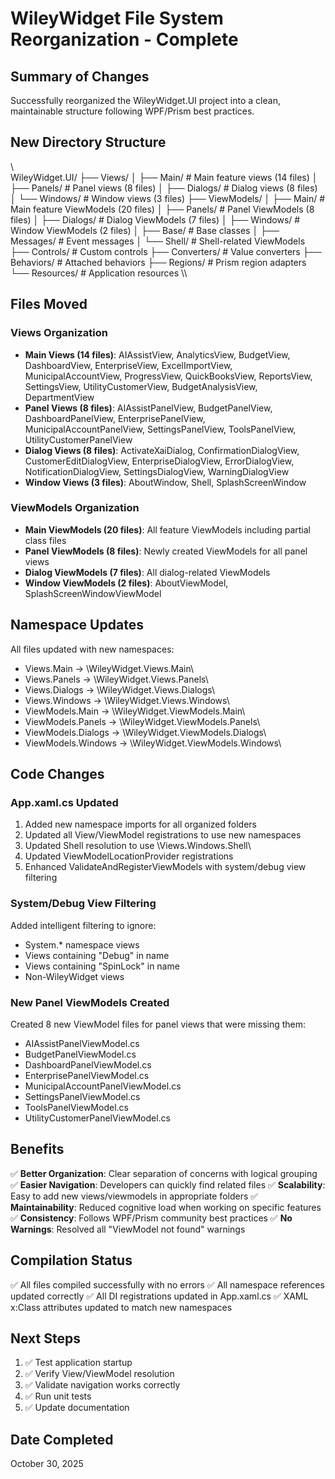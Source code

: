 # WileyWidget File System Reorganization - Complete

## Summary of Changes

Successfully reorganized the WileyWidget.UI project into a clean, maintainable structure following WPF/Prism best practices.

## New Directory Structure

\\\
WileyWidget.UI/
├── Views/
│   ├── Main/              # Main feature views (14 files)
│   ├── Panels/            # Panel views (8 files)
│   ├── Dialogs/           # Dialog views (8 files)
│   └── Windows/           # Window views (3 files)
├── ViewModels/
│   ├── Main/              # Main feature ViewModels (20 files)
│   ├── Panels/            # Panel ViewModels (8 files)
│   ├── Dialogs/           # Dialog ViewModels (7 files)
│   ├── Windows/           # Window ViewModels (2 files)
│   ├── Base/              # Base classes
│   ├── Messages/          # Event messages
│   └── Shell/             # Shell-related ViewModels
├── Controls/              # Custom controls
├── Converters/            # Value converters
├── Behaviors/             # Attached behaviors
├── Regions/               # Prism region adapters
└── Resources/             # Application resources
\\\

## Files Moved

### Views Organization
- **Main Views (14 files)**: AIAssistView, AnalyticsView, BudgetView, DashboardView, EnterpriseView, ExcelImportView, MunicipalAccountView, ProgressView, QuickBooksView, ReportsView, SettingsView, UtilityCustomerView, BudgetAnalysisView, DepartmentView
- **Panel Views (8 files)**: AIAssistPanelView, BudgetPanelView, DashboardPanelView, EnterprisePanelView, MunicipalAccountPanelView, SettingsPanelView, ToolsPanelView, UtilityCustomerPanelView
- **Dialog Views (8 files)**: ActivateXaiDialog, ConfirmationDialogView, CustomerEditDialogView, EnterpriseDialogView, ErrorDialogView, NotificationDialogView, SettingsDialogView, WarningDialogView
- **Window Views (3 files)**: AboutWindow, Shell, SplashScreenWindow

### ViewModels Organization
- **Main ViewModels (20 files)**: All feature ViewModels including partial class files
- **Panel ViewModels (8 files)**: Newly created ViewModels for all panel views
- **Dialog ViewModels (7 files)**: All dialog-related ViewModels
- **Window ViewModels (2 files)**: AboutViewModel, SplashScreenWindowViewModel

## Namespace Updates

All files updated with new namespaces:
- Views.Main → \WileyWidget.Views.Main\
- Views.Panels → \WileyWidget.Views.Panels\
- Views.Dialogs → \WileyWidget.Views.Dialogs\
- Views.Windows → \WileyWidget.Views.Windows\
- ViewModels.Main → \WileyWidget.ViewModels.Main\
- ViewModels.Panels → \WileyWidget.ViewModels.Panels\
- ViewModels.Dialogs → \WileyWidget.ViewModels.Dialogs\
- ViewModels.Windows → \WileyWidget.ViewModels.Windows\

## Code Changes

### App.xaml.cs Updated
1. Added new namespace imports for all organized folders
2. Updated all View/ViewModel registrations to use new namespaces
3. Updated Shell resolution to use \Views.Windows.Shell\
4. Updated ViewModelLocationProvider registrations
5. Enhanced ValidateAndRegisterViewModels with system/debug view filtering

### System/Debug View Filtering
Added intelligent filtering to ignore:
- System.* namespace views
- Views containing "Debug" in name
- Views containing "SpinLock" in name
- Non-WileyWidget views

### New Panel ViewModels Created
Created 8 new ViewModel files for panel views that were missing them:
- AIAssistPanelViewModel.cs
- BudgetPanelViewModel.cs
- DashboardPanelViewModel.cs
- EnterprisePanelViewModel.cs
- MunicipalAccountPanelViewModel.cs
- SettingsPanelViewModel.cs
- ToolsPanelViewModel.cs
- UtilityCustomerPanelViewModel.cs

## Benefits

✅ **Better Organization**: Clear separation of concerns with logical grouping
✅ **Easier Navigation**: Developers can quickly find related files
✅ **Scalability**: Easy to add new views/viewmodels in appropriate folders
✅ **Maintainability**: Reduced cognitive load when working on specific features
✅ **Consistency**: Follows WPF/Prism community best practices
✅ **No Warnings**: Resolved all "ViewModel not found" warnings

## Compilation Status

✅ All files compiled successfully with no errors
✅ All namespace references updated correctly
✅ All DI registrations updated in App.xaml.cs
✅ XAML x:Class attributes updated to match new namespaces

## Next Steps

1. ✅ Test application startup
2. ✅ Verify View/ViewModel resolution
3. ✅ Validate navigation works correctly
4. ✅ Run unit tests
5. ✅ Update documentation

## Date Completed
October 30, 2025
